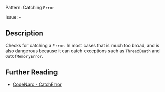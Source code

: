 Pattern: Catching `Error`

Issue: -

## Description

Checks for catching a `Error`. In most cases that is much too broad, and is also dangerous because it can catch exceptions such as `ThreadDeath` and `OutOfMemoryError`.

## Further Reading

* [CodeNarc - CatchError](https://codenarc.github.io/CodeNarc/codenarc-rules-exceptions.html#catcherror-rule)